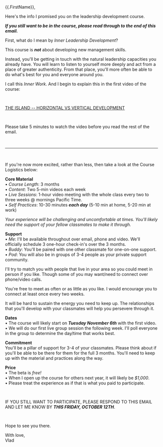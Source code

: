 {{.FirstName}},

Here's the info I promised you on the leadership development course. 

_**If you still want to be in the course, please read through to the end of this email.**_

First, what do I mean by _Inner Leadership Development_?

This course is _**not**_ about developing new management skills.
 
Instead, you'll be getting in touch with the natural leadership capacities you already have. You will learn to listen to yourself more deeply and act from a place of greater authenticity. From that place, you'll more often be able to do what's best for you and everyone around you.

I call this _Inner Work_. And I begin to explain this in the first video of the course: 

<br/>
  
[THE ISLAND -- HORIZONTAL VS VERTICAL DEVELOPMENT](https://youtu.be/YNfpzD_M4Xw)

<br/>

Please take 5 minutes to watch the video before you read the rest of the email.
  
<br/>
  
---
  
<br/>
  
If you're now more excited, rather than less, then take a look at the Course Logistics below:
  
  
**Core Material**  
 • _Course Length_: 3 months  
 • _Content_: Two 5-min videos each week   
 • _Live Sessions_: 1-hour video meeting with the whole class every two to three weeks @ mornings Pacific Time.  
 • _Self Practices_: 10-30 minutes _**each day**_ (5-10 min at home, 5-20 min at work)

_Your experience will be challenging and uncomfortable at times. You'll likely need the support of your fellow classmates to make it through._ 

**Support**  
 • _Me_: I'll be available throughout over email, phone and video. We'll officially schedule 3 one-hour check-in's over the 3 months.  
 • _Buddy_: You'll be paired with one other classmate for one-on-one support.  
 • _Pod_: You will also be in groups of 3-4 people as your private support community.  

I'll try to match you with people that live in your area so you could meet in person if you like. Though some of you may want/need to connect over phone/video calls.

You're free to meet as often or as little as you like. I would encourage you to connect at least once every two weeks. 

It will be hard to sustain the energy you need to keep up. The relationships that you'll develop with your classmates will help you persevere through it.

**Dates**  
 • The course will likely start on _**Tuesday November 6th**_ with the first video.  
 • We will do our first live group session the following week. I'll poll everyone in the group to determine the day/time that works best.

**Commitment**  
You'll be a pillar of support for 3-4 of your classmates. Please think about if you'll be able to be there for them for the full 3 months. You'll need to keep up with the material and practices along the way.

**Price**  
 • The beta is _free!_   
 • When I open up the course for others next year, it will likely be *$1,000*.   
 • Please treat the experience as if that is what you paid to participate.   
  
<br/>
  
IF YOU STILL WANT TO PARTICIPATE, PLEASE RESPOND TO THIS EMAIL AND LET ME KNOW BY _**THIS FRIDAY, OCTOBER 12TH**_.
  
<br/>
  
Hope to see you there.

With love,  
Vlad